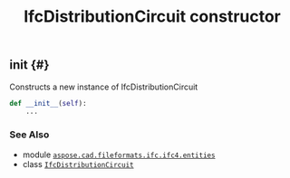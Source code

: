﻿---
title: IfcDistributionCircuit constructor
second_title: Aspose.CAD for Python via .NET API References
description: 
type: docs
weight: 10
url: /python-net/aspose.cad.fileformats.ifc.ifc4.entities/ifcdistributioncircuit/__init__/
is_root: false
---

## __init__ {#}

Constructs a new instance of IfcDistributionCircuit



```python
def __init__(self):
    ...
```





### See Also
* module [`aspose.cad.fileformats.ifc.ifc4.entities`](../../)
* class [`IfcDistributionCircuit`](/cad/python-net/aspose.cad.fileformats.ifc.ifc4.entities/ifcdistributioncircuit)
